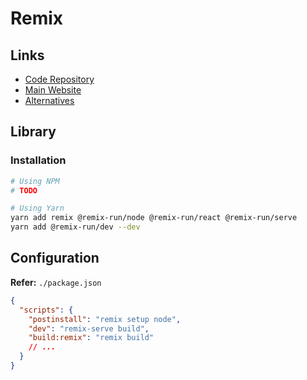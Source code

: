 # Remix

<!--
https://github.com/darenmalfait/daren.be
-->

## Links

- [Code Repository](https://github.com/remix-run/remix)
- [Main Website](https://remix.run/)
- [Alternatives](/alternatives.md#react-framework)

## Library

### Installation

```sh
# Using NPM
# TODO

# Using Yarn
yarn add remix @remix-run/node @remix-run/react @remix-run/serve
yarn add @remix-run/dev --dev
```

## Configuration

**Refer:** `./package.json`

```json
{
  "scripts": {
    "postinstall": "remix setup node",
    "dev": "remix-serve build",
    "build:remix": "remix build"
    // ...
  }
}
```
